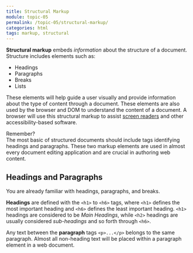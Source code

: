 ```yaml
---
title: Structural Markup
module: topic-05
permalink: /topic-05/structural-markup/
categories: html
tags: markup, structural
---
```


<div class="divider-heading"></div>

**Structural markup** embeds _information_ about the structure of a document. Structure includes elements such as:

- Headings
- Paragraphs
- Breaks
- Lists

These elements will help guide a user visually and provide information about the type of content through a document. These elements are also used by the browser and DOM to understand the content of a document. A browser will use this structural markup to assist [screen readers](http://www.afb.org/prodBrowseCatResults.aspx?CatID=49) and other accessibility-based software.

<p><span class="remember-text">Remember?</span><br/>
The most basic of structured documents should include tags identifying headings and paragraphs. These two markup elements are used in almost every document editing application and are crucial in authoring web content.</p>



## Headings and Paragraphs
You are already familiar with headings, paragraphs, and breaks.

**Headings** are defined with the `<h1>` to `<h6>` tags, where `<h1>` defines the most important heading and `<h6>` defines the least important heading. `<h1>` headings are considered to be _Main Headings_, while `<h2>` headings are usually considered _sub-headings_ and so forth through `<h6>`.

Any text between the **paragraph** tags `<p>...</p>` belongs to the same paragraph. Almost all non-heading text will be placed within a paragraph element in a web document.


<div class="external-embed">
  <p data-height="600" data-theme-id="30567" data-slug-hash="qxXaxa" data-default-tab="html,result" data-user="Media-Ed-Online" data-pen-title="HTML Structural Body Elements" class="codepen"></p>
</div>

